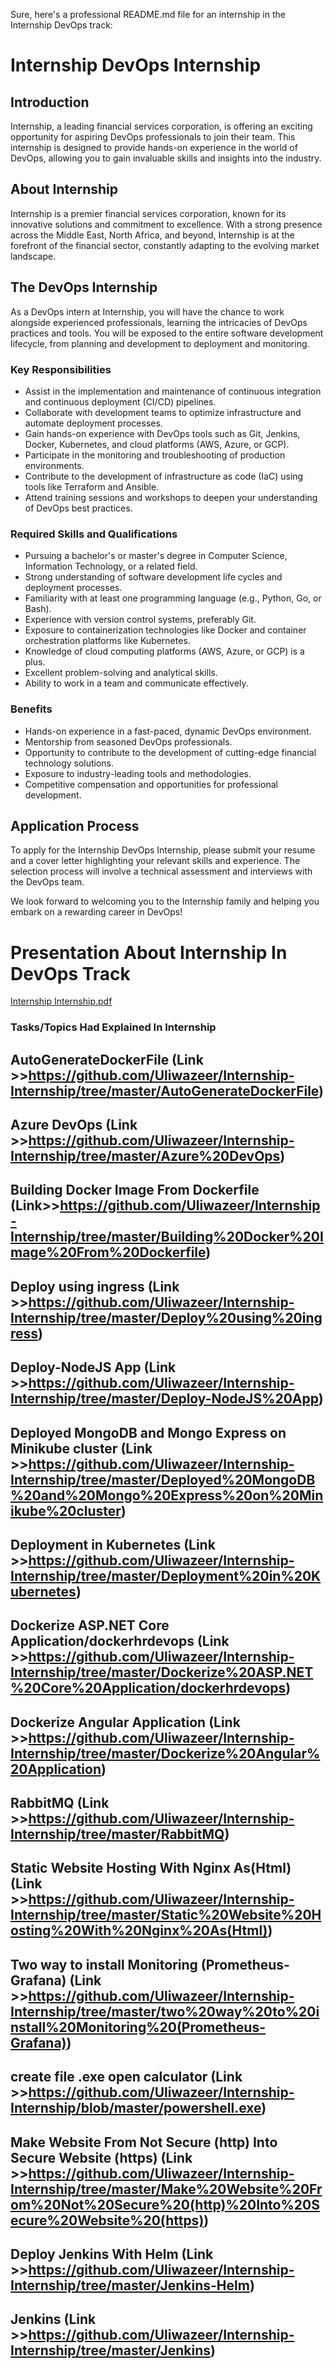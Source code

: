 Sure, here's a professional README.md file for an internship in the Internship DevOps track:

# Internship DevOps Internship

## Introduction
Internship, a leading financial services corporation, is offering an exciting opportunity for aspiring DevOps professionals to join their team. This internship is designed to provide hands-on experience in the world of DevOps, allowing you to gain invaluable skills and insights into the industry.

## About Internship
Internship is a premier financial services corporation, known for its innovative solutions and commitment to excellence. With a strong presence across the Middle East, North Africa, and beyond, Internship is at the forefront of the financial sector, constantly adapting to the evolving market landscape.

## The DevOps Internship
As a DevOps intern at Internship, you will have the chance to work alongside experienced professionals, learning the intricacies of DevOps practices and tools. You will be exposed to the entire software development lifecycle, from planning and development to deployment and monitoring.

### Key Responsibilities
- Assist in the implementation and maintenance of continuous integration and continuous deployment (CI/CD) pipelines.
- Collaborate with development teams to optimize infrastructure and automate deployment processes.
- Gain hands-on experience with DevOps tools such as Git, Jenkins, Docker, Kubernetes, and cloud platforms (AWS, Azure, or GCP).
- Participate in the monitoring and troubleshooting of production environments.
- Contribute to the development of infrastructure as code (IaC) using tools like Terraform and Ansible.
- Attend training sessions and workshops to deepen your understanding of DevOps best practices.

### Required Skills and Qualifications
- Pursuing a bachelor's or master's degree in Computer Science, Information Technology, or a related field.
- Strong understanding of software development life cycles and deployment processes.
- Familiarity with at least one programming language (e.g., Python, Go, or Bash).
- Experience with version control systems, preferably Git.
- Exposure to containerization technologies like Docker and container orchestration platforms like Kubernetes.
- Knowledge of cloud computing platforms (AWS, Azure, or GCP) is a plus.
- Excellent problem-solving and analytical skills.
- Ability to work in a team and communicate effectively.

### Benefits
- Hands-on experience in a fast-paced, dynamic DevOps environment.
- Mentorship from seasoned DevOps professionals.
- Opportunity to contribute to the development of cutting-edge financial technology solutions.
- Exposure to industry-leading tools and methodologies.
- Competitive compensation and opportunities for professional development.

## Application Process
To apply for the Internship DevOps Internship, please submit your resume and a cover letter highlighting your relevant skills and experience. The selection process will involve a technical assessment and interviews with the DevOps team.

We look forward to welcoming you to the Internship family and helping you embark on a rewarding career in DevOps!

# Presentation About Internship In DevOps Track
[Internship Internship.pdf](https://github.com/user-attachments/files/16203476/Internship.Internship.pdf)



### Tasks/Topics Had Explained In Internship
## AutoGenerateDockerFile (Link >>https://github.com/Uliwazeer/Internship-Internship/tree/master/AutoGenerateDockerFile)
## Azure DevOps (Link >>https://github.com/Uliwazeer/Internship-Internship/tree/master/Azure%20DevOps)
## Building Docker Image From Dockerfile (Link>>https://github.com/Uliwazeer/Internship-Internship/tree/master/Building%20Docker%20Image%20From%20Dockerfile)
## Deploy using ingress (Link >>https://github.com/Uliwazeer/Internship-Internship/tree/master/Deploy%20using%20ingress)
## Deploy-NodeJS App (Link >>https://github.com/Uliwazeer/Internship-Internship/tree/master/Deploy-NodeJS%20App)
## Deployed MongoDB and Mongo Express on Minikube cluster (Link >>https://github.com/Uliwazeer/Internship-Internship/tree/master/Deployed%20MongoDB%20and%20Mongo%20Express%20on%20Minikube%20cluster)
## Deployment in Kubernetes (Link >>https://github.com/Uliwazeer/Internship-Internship/tree/master/Deployment%20in%20Kubernetes)
## Dockerize ASP.NET Core Application/dockerhrdevops (Link >>https://github.com/Uliwazeer/Internship-Internship/tree/master/Dockerize%20ASP.NET%20Core%20Application/dockerhrdevops)
## Dockerize Angular Application (Link >>https://github.com/Uliwazeer/Internship-Internship/tree/master/Dockerize%20Angular%20Application)
## RabbitMQ (Link >>https://github.com/Uliwazeer/Internship-Internship/tree/master/RabbitMQ)
## Static Website Hosting With Nginx As(Html) (Link >>https://github.com/Uliwazeer/Internship-Internship/tree/master/Static%20Website%20Hosting%20With%20Nginx%20As(Html))
## Two way to install Monitoring (Prometheus-Grafana) (Link >>https://github.com/Uliwazeer/Internship-Internship/tree/master/two%20way%20to%20install%20Monitoring%20(Prometheus-Grafana))
## create file .exe open calculator (Link >>https://github.com/Uliwazeer/Internship-Internship/blob/master/powershell.exe)
## Make Website From Not Secure (http) Into Secure Website (https) (Link >>https://github.com/Uliwazeer/Internship-Internship/tree/master/Make%20Website%20From%20Not%20Secure%20(http)%20Into%20Secure%20Website%20(https))
## Deploy Jenkins With Helm (Link >>https://github.com/Uliwazeer/Internship-Internship/tree/master/Jenkins-Helm)
## Jenkins (Link >>https://github.com/Uliwazeer/Internship-Internship/tree/master/Jenkins)

